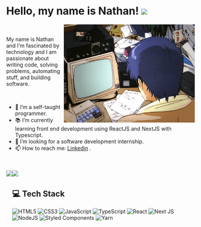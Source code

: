 ### <h1>Hello, my name is Nathan! <img src="https://raw.githubusercontent.com/kaueMarques/kaueMarques/master/hi.gif" width="30px"></h1> 


<img align="right" width="350px" alt="GIF" src="https://github.com/nathanbalthazar/nathanbalthazar/blob/main/Cyberpunk%20Aesthetic.gif"/>
<br />

My name is Nathan and I'm fascinated by technology and I am passionate about writing code, solving problems, automating stuff, and building software.

<br/>

- 🔭 I’m a self-taught programmer.
- 📚 I’m currently learning front end development using ReactJS and NextJS with Typescript.
- 👯 I’m looking for a software development internship.
- 📫 How to reach me: [Linkedin](https://www.linkedin.com/in/nathanbalthazar) .

<br/>
<div >

  <p><img height="160em"  align="left" src="https://github-readme-stats.vercel.app/api?username=nathanbalthazar&theme=react&hide_border=true&include_all_commits=false&count_private=false)"/></p>
  <p><img height="160em" src="https://github-readme-stats.vercel.app/api/top-langs/?username=nathanbalthazar&theme=react&hide_border=true&include_all_commits=false&count_private=false&layout=compact"/></p>
</div>


 ## 💻 Tech Stack
 
![HTML5](https://img.shields.io/badge/html5-%23E34F26.svg?style=for-the-badge&logo=html5&logoColor=white)
![CSS3](https://img.shields.io/badge/css3-%231572B6.svg?style=for-the-badge&logo=css3&logoColor=white)
![JavaScript](https://img.shields.io/badge/javascript-%23323330.svg?style=for-the-badge&logo=javascript&logoColor=%23F7DF1E)
![TypeScript](https://img.shields.io/badge/typescript-%23007ACC.svg?style=for-the-badge&logo=typescript&logoColor=white)
![React](https://img.shields.io/badge/react-%2320232a.svg?style=for-the-badge&logo=react&logoColor=%2361DAFB)
![Next JS](https://img.shields.io/badge/Next-black?style=for-the-badge&logo=next.js&logoColor=white)
![NodeJS](https://img.shields.io/badge/node.js-6DA55F?style=for-the-badge&logo=node.js&logoColor=white)
![Styled Components](https://img.shields.io/badge/styled--components-DB7093?style=for-the-badge&logo=styled-components&logoColor=white)
![Yarn](https://img.shields.io/badge/yarn-%232C8EBB.svg?style=for-the-badge&logo=yarn&logoColor=white)
